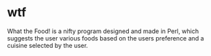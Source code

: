 # wtf
What the Food! is a nifty program designed and made in Perl, which suggests the user various foods based on the users preference and a cuisine selected by the user.
